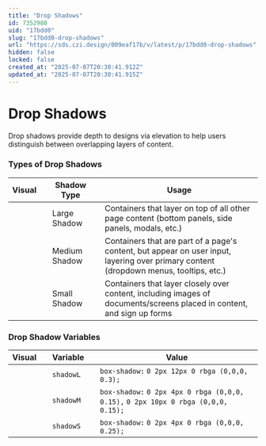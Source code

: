 ```yaml
---
title: "Drop Shadows"
id: 7352988
uid: "17bdd0"
slug: "17bdd0-drop-shadows"
url: "https://sds.czi.design/009eaf17b/v/latest/p/17bdd0-drop-shadows"
hidden: false
locked: false
created_at: "2025-07-07T20:30:41.912Z"
updated_at: "2025-07-07T20:30:41.915Z"
---
```


# Drop Shadows

Drop shadows provide depth to designs via elevation to help users distinguish between overlapping layers of content.

### Types of Drop Shadows

| **Visual** |   | **Shadow Type** |   | **Usage** |
| --- | --- | --- | --- | --- |
|  |   | Large Shadow |   | Containers that layer on top of all other page content (bottom panels, side panels, modals, etc.) |
|  |   | Medium Shadow |   | Containers that are part of a page's content, but appear on user input, layering over primary content (dropdown menus, tooltips, etc.) |
|  |   | Small Shadow |   | Containers that layer closely over content, including images of documents/screens placed in content, and sign up forms |

### Drop Shadow Variables

| **Visual** |   | **Variable** |   | **Value** |
| --- | --- | --- | --- | --- |
|  |   | `shadowL` |   | `box-shadow:` `0 2px 12px 0 rbga (0,0,0, 0.3);` |
|  |   | `shadowM` |   | `box-shadow:` `0 2px 4px 0 rbga (0,0,0, 0.15),` `0 2px 10px 0 rbga (0,0,0, 0.15);` |
|  |   | `shadowS` |   | `box-shadow:` `0 2px 4px 0 rbga (0,0,0, 0.25);` |

